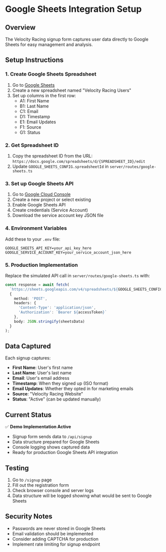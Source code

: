 # Google Sheets Integration Setup

## Overview
The Velocity Racing signup form captures user data directly to Google Sheets for easy management and analysis.

## Setup Instructions

### 1. Create Google Sheets Spreadsheet
1. Go to [Google Sheets](https://sheets.google.com)
2. Create a new spreadsheet named "Velocity Racing Users"
3. Set up columns in the first row:
   - A1: First Name
   - B1: Last Name  
   - C1: Email
   - D1: Timestamp
   - E1: Email Updates
   - F1: Source
   - G1: Status

### 2. Get Spreadsheet ID
1. Copy the spreadsheet ID from the URL:
   `https://docs.google.com/spreadsheets/d/{SPREADSHEET_ID}/edit`
2. Update `GOOGLE_SHEETS_CONFIG.spreadsheetId` in `server/routes/google-sheets.ts`

### 3. Set up Google Sheets API
1. Go to [Google Cloud Console](https://console.cloud.google.com)
2. Create a new project or select existing
3. Enable Google Sheets API
4. Create credentials (Service Account)
5. Download the service account key JSON file

### 4. Environment Variables
Add these to your `.env` file:
```env
GOOGLE_SHEETS_API_KEY=your_api_key_here
GOOGLE_SERVICE_ACCOUNT_KEY=your_service_account_json_here
```

### 5. Production Implementation
Replace the simulated API call in `server/routes/google-sheets.ts` with:

```typescript
const response = await fetch(
  `https://sheets.googleapis.com/v4/spreadsheets/${GOOGLE_SHEETS_CONFIG.spreadsheetId}/values/${GOOGLE_SHEETS_CONFIG.range}:append?valueInputOption=RAW&key=${GOOGLE_SHEETS_CONFIG.apiKey}`,
  {
    method: 'POST',
    headers: {
      'Content-Type': 'application/json',
      'Authorization': `Bearer ${accessToken}`
    },
    body: JSON.stringify(sheetsData)
  }
);
```

## Data Captured

Each signup captures:
- **First Name**: User's first name
- **Last Name**: User's last name
- **Email**: User's email address
- **Timestamp**: When they signed up (ISO format)
- **Email Updates**: Whether they opted in for marketing emails
- **Source**: "Velocity Racing Website"
- **Status**: "Active" (can be updated manually)

## Current Status

✅ **Demo Implementation Active**
- Signup form sends data to `/api/signup`
- Data structure prepared for Google Sheets
- Console logging shows captured data
- Ready for production Google Sheets API integration

## Testing

1. Go to `/signup` page
2. Fill out the registration form
3. Check browser console and server logs
4. Data structure will be logged showing what would be sent to Google Sheets

## Security Notes

- Passwords are never stored in Google Sheets
- Email validation should be implemented
- Consider adding CAPTCHA for production
- Implement rate limiting for signup endpoint
